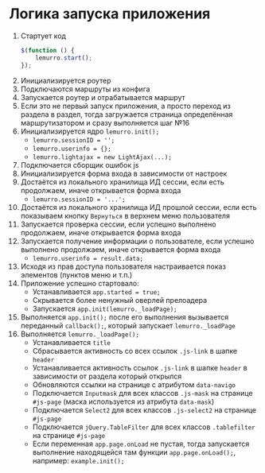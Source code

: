 # Логика запуска приложения

1. Стартует код
    ```javascript
    $(function () {
        lemurro.start();
    });
    ```
2. Инициализируется роутер
3. Подключаются маршруты из конфига
4. Запускается роутер и отрабатывается маршрут
5. Если это не первый запуск приложения, а просто переход из раздела в раздел, тогда загружается страница определённая маршрутизатором и сразу выполняется шаг №16
6. Инициализируется ядро `lemurro.init();`
    - `lemurro.sessionID = '';`
    - `lemurro.userinfo = {};`
    - `lemurro.lightajax = new LightAjax(...);`
7. Подключается сборщик ошибок js
8. Инициализируется форма входа в зависимости от настроек
9. Достаётся из локального хранилища ИД сессии, если есть продолжаем, иначе открывается форма входа
    - `lemurro.sessionID = '...';`
10. Достаётся из локального хранилища ИД прошлой сессии, если есть показываем кнопку `Вернуться` в верхнем меню пользователя
11. Запускается проверка сессии, если успешно выполнено продолжаем, иначе открывается форма входа
12. Запускается получение информации о пользователе, если успешно выполнено продолжаем, иначе открывается форма входа
    - `lemurro.userinfo = result.data;`
13. Исходя из прав доступа пользователя настраивается показ элементов (пунктов меню и т.п.)
14. Приложение успешно стартовало:
    - Устанавливается `app.started = true;`
    - Скрывается более ненужный оверлей прелоадера
    - Запускается `app.init(lemurro._loadPage);`
15. Выполняется `app.init();` после его выполнения вызывается переданный `callback();`, который запускает `lemurro._loadPage`
16. Выполняется `lemurro._loadPage();`
    - Устанавливается `title`
    - Сбрасывается активность со всех ссылок `.js-link` в шапке `header`
    - Устанавливается активность ссылок `.js-link` в шапке `header` в зависимости от раздела который открылся
    - Обновляются ссылки на странице с атрибутом `data-navigo`
    - Подключается `Inputmask` для всех классов `.js-mask` на странице `#js-page` (маска используется из атрибута `data-mask`)
    - Подключается `Select2` для всех классов `.js-select2` на странице `#js-page`
    - Подключается `jQuery.TableFilter` для всех классов `.tablefilter` на странице `#js-page`
    - Если переменная `app.page.onLoad` не пустая, тогда запускается выполнение находящейся там функции `app.page.onLoad();`, например: `example.init();`